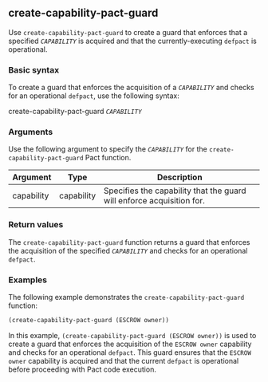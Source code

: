 ## create-capability-pact-guard
Use `create-capability-pact-guard` to create a guard that enforces that a specified *`CAPABILITY`* is acquired and that the currently-executing `defpact` is operational.

### Basic syntax

To create a guard that enforces the acquisition of a *`CAPABILITY`* and checks for an operational `defpact`, use the following syntax:

create-capability-pact-guard *`CAPABILITY`*

### Arguments

Use the following argument to specify the *`CAPABILITY`* for the `create-capability-pact-guard` Pact function.

| Argument | Type | Description |
| --- | --- | --- |
| capability | capability | Specifies the capability that the guard will enforce acquisition for. |

### Return values

The `create-capability-pact-guard` function returns a guard that enforces the acquisition of the specified *`CAPABILITY`* and checks for an operational `defpact`.

### Examples

The following example demonstrates the `create-capability-pact-guard` function:

```lisp
(create-capability-pact-guard (ESCROW owner))
```

In this example, `(create-capability-pact-guard (ESCROW owner))` is used to create a guard that enforces the acquisition of the `ESCROW owner` capability and checks for an operational `defpact`. This guard ensures that the `ESCROW owner` capability is acquired and that the current `defpact` is operational before proceeding with Pact code execution.
